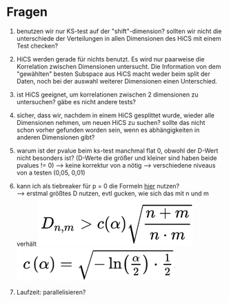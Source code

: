 # Fragen
1. benutzen wir nur KS-test auf der "shift"-dimension? sollten wir nicht die
unterschiede der Verteilungen in allen Dimensionen des HiCS mit einem Test checken?

2. HiCS werden gerade für nichts benutzt. Es wird nur paarweise die Korrelation zwischen
Dimensionen untersucht. Die Information von dem "gewählten" besten Subspace aus HiCS macht
weder beim split der Daten, noch bei der auswahl weiterer Dimensionen einen Unterschied.

3. ist HiCS geeignet, um korrelationen zwischen 2 dimensionen zu untersuchen?
gäbe es nicht andere tests?

4. sicher, dass wir, nachdem in einem HiCS gesplittet wurde, wieder alle
Dimensionen nehmen, um neuen HiCS zu suchen? sollte das nicht schon vorher
gefunden worden sein, wenn es abhängigkeiten in anderen Dimensionen gibt?

5. warum ist der pvalue beim ks-test manchmal flat 0, obwohl der D-Wert nicht
besonders ist? (D-Werte die größer und kleiner sind haben beide pvalues != 0)
 --> keine korrektur von a nötig --> verschiedene niveaus von a testen (0,05, 0,01)

6. kann ich als tiebreaker für p = 0 die Formeln 
[hier](https://en.wikipedia.org/wiki/Kolmogorov%E2%80%93Smirnov_test) nutzen?\
--> erstmal größtes D nutzen, evtl gucken,
wie sich das mit n und m verhält
![erste Formel](Formel01.png) ![zweite Formel](Formel02.png)

7. Laufzeit: parallelisieren?
